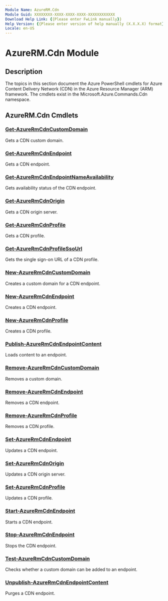 ```yaml
---
Module Name: AzureRM.Cdn
Module Guid: XXXXXXXX-XXXX-XXXX-XXXX-XXXXXXXXXXXX
Download Help Link: {{Please enter FwLink manually}}
Help Version: {{Please enter version of help manually (X.X.X.X) format}}
Locale: en-US
---
```


# AzureRM.Cdn Module
## Description
The topics in this section document the Azure PowerShell cmdlets for Azure Content Delivery Network (CDN) in the Azure Resource Manager (ARM) framework. The cmdlets exist in the Microsoft.Azure.Commands.Cdn namespace.

## AzureRM.Cdn Cmdlets
### [Get-AzureRmCdnCustomDomain](Get-AzureRmCdnCustomDomain.md)
Gets a CDN custom domain.

### [Get-AzureRmCdnEndpoint](Get-AzureRmCdnEndpoint.md)
Gets a CDN endpoint.

### [Get-AzureRmCdnEndpointNameAvailability](Get-AzureRmCdnEndpointNameAvailability.md)
Gets availability status of the CDN endpoint.

### [Get-AzureRmCdnOrigin](Get-AzureRmCdnOrigin.md)
Gets a CDN origin server.

### [Get-AzureRmCdnProfile](Get-AzureRmCdnProfile.md)
Gets a CDN profile.

### [Get-AzureRmCdnProfileSsoUrl](Get-AzureRmCdnProfileSsoUrl.md)
Gets the single sign-on URL of a CDN profile.

### [New-AzureRmCdnCustomDomain](New-AzureRmCdnCustomDomain.md)
Creates a custom domain for a CDN endpoint.

### [New-AzureRmCdnEndpoint](New-AzureRmCdnEndpoint.md)
Creates a CDN endpoint.

### [New-AzureRmCdnProfile](New-AzureRmCdnProfile.md)
Creates a CDN profile.

### [Publish-AzureRmCdnEndpointContent](Publish-AzureRmCdnEndpointContent.md)
Loads content to an endpoint.

### [Remove-AzureRmCdnCustomDomain](Remove-AzureRmCdnCustomDomain.md)
Removes a custom domain.

### [Remove-AzureRmCdnEndpoint](Remove-AzureRmCdnEndpoint.md)
Removes a CDN endpoint.

### [Remove-AzureRmCdnProfile](Remove-AzureRmCdnProfile.md)
Removes a CDN profile.

### [Set-AzureRmCdnEndpoint](Set-AzureRmCdnEndpoint.md)
Updates a CDN endpoint.

### [Set-AzureRmCdnOrigin](Set-AzureRmCdnOrigin.md)
Updates a CDN origin server.

### [Set-AzureRmCdnProfile](Set-AzureRmCdnProfile.md)
Updates a CDN profile.

### [Start-AzureRmCdnEndpoint](Start-AzureRmCdnEndpoint.md)
Starts a CDN endpoint.

### [Stop-AzureRmCdnEndpoint](Stop-AzureRmCdnEndpoint.md)
Stops the CDN endpoint.

### [Test-AzureRmCdnCustomDomain](Test-AzureRmCdnCustomDomain.md)
Checks whether a custom domain can be added to an endpoint.

### [Unpublish-AzureRmCdnEndpointContent](Unpublish-AzureRmCdnEndpointContent.md)
Purges a CDN endpoint.

